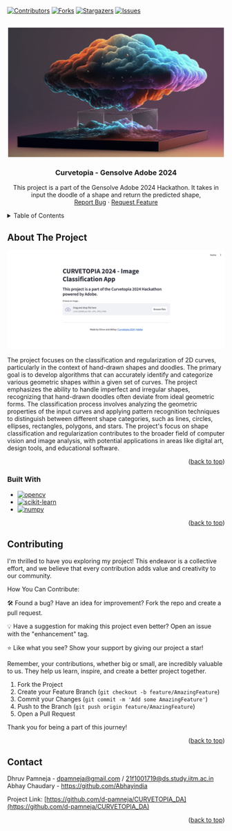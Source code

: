 <a name="readme-top"></a>

[![Contributors][contributors-shield]][contributors-url]
[![Forks][forks-shield]][forks-url]
[![Stargazers][stars-shield]][stars-url]
[![Issues][issues-shield]][issues-url]
<!-- [![LinkedIn][linkedin-shield]][linkedin-url] -->
<!-- [![MIT License][license-shield]][license-url] -->


<!-- PROJECT LOGO -->
<br />
<div align="center">
  <a href="https://github.com/d-pamneja/CURVETOPIA_DA">
    <img src="static/logo.png" alt="Logo" width="500" height="300">
  </a>

<h3 align="center">Curvetopia - Gensolve Adobe 2024</h3>

  <p align="center">
    This project is a part of the Gensolve Adobe 2024 Hackathon. It takes in input the doodle of a shape and return the predicted shape,
    <br />
    <a href="https://github.com/d-pamneja/CURVETOPIA_DA/issues">Report Bug</a>
    ·
    <a href="https://github.com/d-pamneja/CURVETOPIA_DA/issues">Request Feature</a>
  </p>
</div>



<!-- TABLE OF CONTENTS -->
<details>
  <summary>Table of Contents</summary>
  <ol>
    <li>
      <a href="#about-the-project">About The Project</a>
      <ul>
        <li><a href="#built-with">Built With</a></li>
      </ul>
    </li>
    <li><a href="#contributing">Contributing</a></li>
    <li><a href="#contact">Contact</a></li>
  </ol>
</details>



<!-- ABOUT THE PROJECT -->
## About The Project

[![Product Name Screen Shot][product-screenshot]](https://example.com)

The project focuses on the classification and regularization of 2D curves, particularly in the context of hand-drawn shapes and doodles. The primary goal is to develop algorithms that can accurately identify and categorize various geometric shapes within a given set of curves. The project emphasizes the ability to handle imperfect and irregular shapes, recognizing that hand-drawn doodles often deviate from ideal geometric forms. The classification process involves analyzing the geometric properties of the input curves and applying pattern recognition techniques to distinguish between different shape categories, such as lines, circles, ellipses, rectangles, polygons, and stars. The project's focus on shape classification and regularization contributes to the broader field of computer vision and image analysis, with potential applications in areas like digital art, design tools, and educational software.

<p align="right">(<a href="#readme-top">back to top</a>)</p>



### Built With

* [![opencv][opencv]][opencv-url]
* [![scikit-learn][scikit-learn]][scikit-learn-url]
* [![numpy][numpy]][numpy-url]


<p align="right">(<a href="#readme-top">back to top</a>)</p>

<!-- CONTRIBUTING -->
## Contributing

I'm thrilled to have you exploring my project! This endeavor is a collective effort, and we believe that every contribution adds value and creativity to our community.

How You Can Contribute:

🛠️ Found a bug? Have an idea for improvement? Fork the repo and create a pull request.

💡 Have a suggestion for making this project even better? Open an issue with the "enhancement" tag.

⭐ Like what you see? Show your support by giving our project a star!

Remember, your contributions, whether big or small, are incredibly valuable to us. They help us learn, inspire, and create a better project together.


1. Fork the Project
2. Create your Feature Branch (`git checkout -b feature/AmazingFeature`)
3. Commit your Changes (`git commit -m 'Add some AmazingFeature'`)
4. Push to the Branch (`git push origin feature/AmazingFeature`)
5. Open a Pull Request

Thank you for being a part of this journey!

<p align="right">(<a href="#readme-top">back to top</a>)</p>



<!-- CONTACT -->
## Contact

Dhruv Pamneja - dpamneja@gmail.com / 21f1001719@ds.study.iitm.ac.in
<br>
Abhay Chaudary - https://github.com/Abhayindia

Project Link: [https://github.com/d-pamneja/CURVETOPIA_DA](https://github.com/d-pamneja/CURVETOPIA_DA)

<p align="right">(<a href="#readme-top">back to top</a>)</p>



<!-- MARKDOWN LINKS & IMAGES -->
<!-- https://www.markdownguide.org/basic-syntax/#reference-style-links -->
[contributors-shield]: https://img.shields.io/github/contributors/d-pamneja/CURVETOPIA_DA.svg?style=for-the-badge
[contributors-url]: https://github.com/d-pamneja/CURVETOPIA_DA/graphs/contributors
[forks-shield]: https://img.shields.io/github/forks/d-pamneja/CURVETOPIA_DA.svg?style=for-the-badge
[forks-url]: https://github.com/d-pamneja/d-pamneja/CURVETOPIA_DA/network/members
[stars-shield]: https://img.shields.io/github/stars/d-pamneja/CURVETOPIA_DA.svg?style=for-the-badge
[stars-url]: https://github.com/d-pamneja/CURVETOPIA_DA/stargazers
[issues-shield]: https://img.shields.io/github/issues/d-pamneja/CURVETOPIA_DA.svg?style=for-the-badge
[issues-url]: https://github.com/d-pamneja/CURVETOPIA_DA/issues
[license-shield]: https://img.shields.io/github/license/d-pamneja/CURVETOPIA_DA.svg?style=for-the-badge
[license-url]: https://github.com/d-pamneja/CURVETOPIA_DA/blob/master/LICENSE.txt
[linkedin-shield]: https://img.shields.io/badge/-LinkedIn-black.svg?style=for-the-badge&logo=linkedin&colorB=555
[linkedin-url]: https://www.linkedin.com/in/dhruv-pamneja-3b8432187/
[product-screenshot]: static/homepage_ss.png
[amazonaws]: https://img.shields.io/badge/Amazon_AWS-FF9900?style=for-the-badge&logo=amazonaws&logoColor=white
[amazonaws-url]: https://aws.amazon.com/
[chromadb]: https://img.shields.io/badge/ChromaDB-000000?style=for-the-badge&logo=chromadb&logoColor=white
[chromadb-url]: https://www.trychroma.com
[flask]: https://img.shields.io/badge/Flask-000000?style=for-the-badge&logo=flask&logoColor=white
[flask-url]: https://flask.palletsprojects.com/en/2.0.x/
[Next.js]: https://img.shields.io/badge/next.js-000000?style=for-the-badge&logo=nextdotjs&logoColor=white
[Next-url]: https://nextjs.org/
[React.js]: https://img.shields.io/badge/React-20232A?style=for-the-badge&logo=react&logoColor=61DAFB
[React-url]: https://reactjs.org/
[Vue.js]: https://img.shields.io/badge/Vue.js-35495E?style=for-the-badge&logo=vuedotjs&logoColor=4FC08D
[Vue-url]: https://vuejs.org/
[Angular.io]: https://img.shields.io/badge/Angular-DD0031?style=for-the-badge&logo=angular&logoColor=white
[Angular-url]: https://angular.io/
[Svelte.dev]: https://img.shields.io/badge/Svelte-4A4A55?style=for-the-badge&logo=svelte&logoColor=FF3E00
[Svelte-url]: https://svelte.dev/
[Laravel.com]: https://img.shields.io/badge/Laravel-FF2D20?style=for-the-badge&logo=laravel&logoColor=white
[Laravel-url]: https://laravel.com
[Bootstrap.com]: https://img.shields.io/badge/Bootstrap-563D7C?style=for-the-badge&logo=bootstrap&logoColor=white
[Bootstrap-url]: https://getbootstrap.com
[JQuery.com]: https://img.shields.io/badge/jQuery-0769AD?style=for-the-badge&logo=jquery&logoColor=white
[JQuery-url]: https://jquery.com 
[Pandas]: https://img.shields.io/badge/pandas-%23150458.svg?style=for-the-badge&logo=pandas&logoColor=white
[Pandas-url]: https://pandas.pydata.org
[scikit-learn]: https://img.shields.io/badge/scikit--learn-%23F7931E.svg?style=for-the-badge&logo=scikit-learn&logoColor=white
[scikit-learn-url]: https://scikit-learn.org/stable/
[openai]: https://img.shields.io/badge/OpenAI-5A5A5A?style=for-the-badge&logo=openai&logoColor=white
[openai-url]: https://openai.com
[opencv]: https://img.shields.io/badge/OpenCV-5C3EE8?style=for-the-badge&logo=opencv&logoColor=white
[opencv-url]: https://opencv.org
[numpy]: https://img.shields.io/badge/NumPy-013243?style=for-the-badge&logo=numpy&logoColor=white
[numpy-url]: https://numpy.org
[langchain]: https://img.shields.io/badge/Langchain-FF2D20?style=for-the-badge&logo=langchain&logoColor=white
[langchain-url]: https://langchain.com